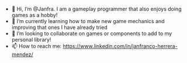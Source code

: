 - 👋 Hi, I’m @Janfra. I am a gameplay programmer that also enjoys doing games as a hobby!
- 🌱 I’m currently learning how to make new game mechanics and improving that ones I have already tried
- 💞️ I’m looking to collaborate on games or components to add to my personal library!
- 📫 How to reach me: https://www.linkedin.com/in/janfranco-herrera-mendez/

<!---
Janfra/Janfra is a ✨ special ✨ repository because its `README.md` (this file) appears on your GitHub profile.
You can click the Preview link to take a look at your changes.
--->
